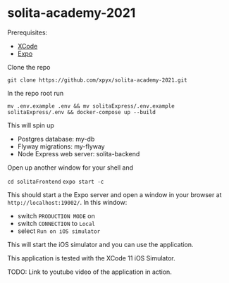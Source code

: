 # solita-academy-2021

Prerequisites:

- [XCode](https://developer.apple.com/xcode/)
- [Expo](https://github.com/expo/expo-cli)

Clone the repo

`git clone https://github.com/xpyx/solita-academy-2021.git`

In the repo root run 

`mv .env.example .env && mv solitaExpress/.env.example solitaExpress/.env && docker-compose up --build`

This will spin up

- Postgres database: my-db
- Flyway migrations: my-flyway
- Node Express web server: solita-backend

Open up another window for your shell and

`cd solitaFrontend`
`expo start -c`

This should start a the Expo server and open a window in your browser at `http://localhost:19002/`. In this window:
- switch `PRODUCTION MODE` on
- switch `CONNECTION` to `Local`
- select `Run on iOS simulator`

This will start the iOS simulator and you can use the application.

This application is tested with the XCode 11 iOS Simulator.

TODO: Link to youtube video of the application in action.
